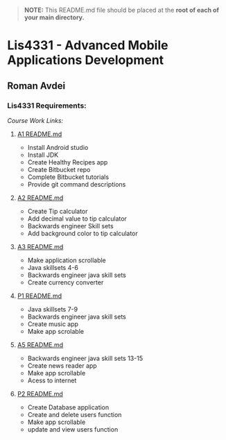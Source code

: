 > **NOTE:** This README.md file should be placed at the **root of each of your main directory.**

# Lis4331 - Advanced Mobile Applications Development

## Roman Avdei

### Lis4331 Requirements:

*Course Work Links:*

1. [A1 README.md](a1/Assignment_README.md "My A1 README.md file")
    - Install Android studio
    - Install JDK
    - Create Healthy Recipes app
    - Create Bitbucket repo
    - Complete Bitbucket tutorials
    - Provide git command descriptions

2. [A2 README.md](a2/Assignment_READMEa2.md "My A2 README.md file")
    - Create Tip calculator
    - Add decimal value to tip calculator
    - Backwards engineer Skill sets
    - Add background color to tip calculator

3. [A3 README.md](a3/Assignment_READMEa3.md "My a3 README.md file")
    - Make application scrollable 
    - Java skillsets 4-6
    - Backwards engineer java skill sets
    - Create currency converter

4. [P1 README.md](p1/Project1README.md)
    - Java skillsets 7-9
    - Backwards engineer java skill sets
    - Create music app
    - Make app scrolable

5. [A5 README.md](a5/A5_README.md)
    - Backwards engineer java skill sets 13-15
    - Create news reader app
    - Make app scrollable
    - Acess to internet 

6. [P2 README.md](p2/Project2_README.md)
    - Create Database application
    - Create and delete users function
    - Make app scrollable
    - update and view users function
 
    
